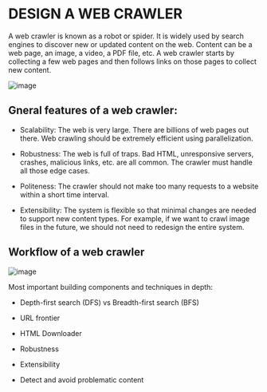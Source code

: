 # DESIGN A WEB CRAWLER

A web crawler is known as a robot or spider. It is widely used by search engines to discover new or updated content on the web. Content can be a web page, an image, a video, a PDF file, etc. A web crawler starts by collecting a few web pages and then follows links on those pages to collect new content. 

![image](https://user-images.githubusercontent.com/23625821/133965293-0d59d9e2-399d-4da2-aff3-67096ffe6136.png)


## Gneral features of a web crawler: 

- Scalability: The web is very large. There are billions of web pages out there. Web crawling should be extremely efficient using parallelization.
- Robustness: The web is full of traps. Bad HTML, unresponsive servers, crashes, malicious links, etc. are all common. The crawler must handle all those edge cases.

- Politeness: The crawler should not make too many requests to a website within a short time interval.
- Extensibility: The system is flexible so that minimal changes are needed to support new content types. For example, if we want to crawl image files in the future, we should not need to redesign the entire system.


## Workflow of a web crawler 

![image](https://user-images.githubusercontent.com/23625821/133965738-e1e85023-2646-49b0-9cf5-44335c4948d1.png)

Most important building components and techniques in depth:

- Depth-first search (DFS) vs Breadth-first search (BFS)
- URL frontier
- HTML Downloader

- Robustness
- Extensibility
- Detect and avoid problematic content




















